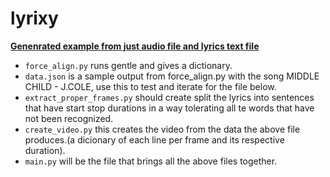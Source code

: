 # lyrixy
[**Genenrated example from just audio file and lyrics text file**](https://drive.google.com/file/d/1TcVdFx3n8ni5kF1_t8kC8XbCB5cY2nj-/view?usp=sharing)
* ```force_align.py``` runs gentle and gives a dictionary.
* ```data.json``` is a sample output from force_align.py with the song MIDDLE CHILD - J.COLE, use this to test and iterate for the file below.
* ```extract_proper_frames.py``` should create split the  lyrics into sentences that have start stop durations in a way tolerating all te words that have not been recognized.
* ```create_video.py``` this creates the video from the data the above file produces.(a dicionary of each line per frame and its respective duration).
* ```main.py``` will be the file that brings all the above files together.
